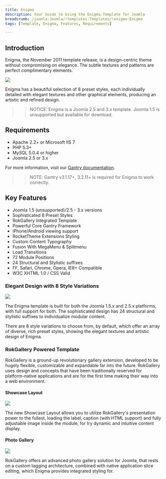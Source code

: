 ```yaml
---
title: Enigma
description: Your Guide to Using the Enigma Template for Joomla
breadcrumb: /joomla:Joomla/!templates:Templates/!enigma:Enigma
tags: [Template, Enigma, Features, Requirements]

---
```


Introduction
-----

Enigma, the November 2011 template release, is a design-centric theme without compromising on elegance. The subtle textures and patterns are perfect complimentary elements.

![][theme]

Enigma has a beautiful selection of 8 preset styles, each individually detailed with elegant textures and other graphical elements, producing an artistic and refined design.

>> NOTICE: Enigma is a Joomla 2.5 and 3.x template. Joomla 1.5 is unsupported but available for download.

Requirements
-----

* Apache 2.2+ or Microsoft IIS 7
* PHP 5.3+
* MySQL 5.0.4 or higher
* Joomla 2.5 or 3.x

For more information, visit our [Gantry documentation][gantry].

>> NOTE: Gantry v3.1.17+, 3.2.11+ is required for Enigma to work correctly.

Key Features
-----

* Joomla 1.5 (unsupported)/2.5 - 3.x versions
* Sophisticated 8 Preset Styles
* RokGallery Integrated Template
* Powerful Core Gantry Framework
* iPhone/Android viewing support
* RocketTheme Extensions Styling
* Custom Content Typography
* Fusion With MegaMenu & Splitmenu
* Load Transitions
* 72 Module Positions
* 24 Structural and Stylistic suffixes
* FF, Safari, Chrome, Opera, IE8+ Compatible
* W3C XHTML 1.0 / CSS Valid

### Elegant Design with 8 Style Variations

![][elegantdesign]

The Enigma template is built for both the Joomla 1.5.x and 2.5.x platforms, with full support for both. The sophisticated design has 24 structural and stylistic suffixes to individualize modular content.

There are 8 style variations to choose from, by default, which offer an array of diverse, rich preset styles, showing the elegant textures and artistic design of Enigma.

### RokGallery Powered Template

RokGallery is a ground-up revolutionary gallery extension, developed to be hugely flexible, customizable and expandable far into the future. RokGallery uses design and concepts that have been traditionally reserved for platform-native applications and are for the first time making their way into a web environment.

#### Showcase Layout

![][showcase]

The new Showcase Layout allows you to utilize RokGallery's presentation power to the fullest, loading the label, caption (with HTML support) and fully adjustable image inside the module, for try dynamic and intuitive content display.

#### Photo Gallery

![][gallery]

RokGallery offers an advanced photo gallery solution for Joomla, that rests on a custom tagging architecture, combined with native application slice editing, which Enigma provides integrated styling for.

[gantry]: http://www.gantry-framework.org/
[theme]: assets/enigma.jpeg
[gallery]: assets/gallery.jpg
[showcase]: assets/showcase.jpg
[elegantdesign]: assets/elegantdesign.jpg